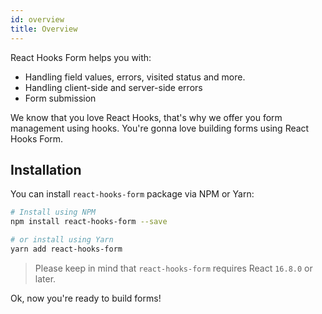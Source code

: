 ```yaml
---
id: overview
title: Overview
---
```


React Hooks Form helps you with:

- Handling field values, errors, visited status and more.
- Handling client-side and server-side errors
- Form submission

We know that you love React Hooks, that's why we offer you form management using hooks.
You're gonna love building forms using React Hooks Form.


## Installation

You can install `react-hooks-form` package via NPM or Yarn:

```bash
# Install using NPM
npm install react-hooks-form --save

# or install using Yarn
yarn add react-hooks-form
```
> Please keep in mind that `react-hooks-form` requires React `16.8.0` or later.

Ok, now you're ready to build forms!

